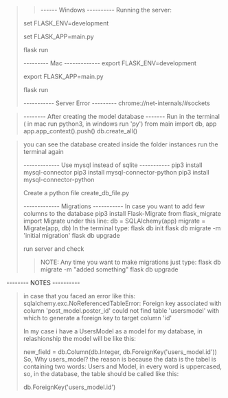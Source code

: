 >> ------ Windows ----------
>Running the server:
> 
> set FLASK_ENV=development
> 
> set FLASK_APP=main.py
> 
> flask run
> 
> --------- Mac -------------
> export FLASK_ENV=development
> 
> export FLASK_APP=main.py
> 
> flask run
> 
> ----------- Server Error ---------
> chrome://net-internals/#sockets
> 

> -------- After creating the model database -------
> Run in the terminal ( in mac run python3, in windows run 'py')
> from main import db, app
> app.app_context().push()
> db.create_all()

> you can see the database created inside the folder instances
> run the terminal again
> 
> ------------- Use mysql instead of sqlite -----------
> pip3 install mysql-connector
> pip3 install mysql-connector-python
> pip3 install mysql-connector-python
> 
> Create a python file create_db_file.py
> 
> ------------- Migrations -----------
> In case you want to add few columns to the database
> pip3 install Flask-Migrate
> from flask_migrate import Migrate
> under  this line: db = SQLAlchemy(app)
> migrate = Migrate(app, db)
> In the terminal type:
> flask db init
> flask db migrate -m 'initial migration'
> flask db upgrade
> 
> run server and check
> 
>> NOTE:
> Any time you want to make migrations just type:
> flask db migrate -m "added something"
> flask db upgrade


-------- NOTES ----------
> in case that you faced an error like this:
> sqlalchemy.exc.NoReferencedTableError: Foreign key associated 
> with column 'post_model.poster_id' 
> could not find table 'usersmodel' 
> with which to generate a foreign key to target column 'id'
> 
> In my case i have a UsersModel as a model for my database,
> in relashionship the model will be like this:
> 
> new_field = db.Column(db.Integer, db.ForeignKey('users_model.id'))
> So, Why users_model?
> the reason is because the data is the tabel is containing two words:
> Users and Model, in every word is uppercased, so, in the database,
> the table should be called like this:
> 
> db.ForeignKey('users_model.id')

